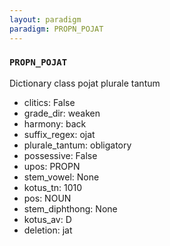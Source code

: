 ```yaml
---
layout: paradigm
paradigm: PROPN_POJAT
---
```

### ` PROPN_POJAT `

Dictionary class pojat plurale tantum
* clitics: False
* grade_dir: weaken
* harmony: back
* suffix_regex: ojat
* plurale_tantum: obligatory
* possessive: False
* upos: PROPN
* stem_vowel: None
* kotus_tn: 1010
* pos: NOUN
* stem_diphthong: None
* kotus_av: D
* deletion: jat

